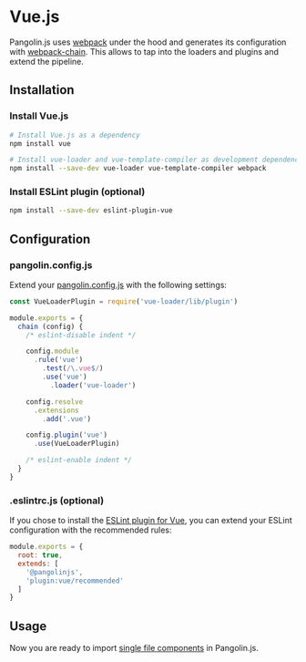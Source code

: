 # Vue.js

<OutdatedVersion version="5" />

Pangolin.js uses [webpack](https://webpack.js.org) under the hood and generates its configuration with [webpack-chain](https://github.com/neutrinojs/webpack-chain). This allows to tap into the loaders and plugins and extend the pipeline.

## Installation

### Install Vue.js

```bash
# Install Vue.js as a dependency
npm install vue

# Install vue-loader and vue-template-compiler as development dependencies
npm install --save-dev vue-loader vue-template-compiler webpack
```

### Install ESLint plugin (optional)

```bash
npm install --save-dev eslint-plugin-vue
```

## Configuration

### pangolin.config.js

Extend your [pangolin.config.js](../guide/configuration) with the following settings:

```js
const VueLoaderPlugin = require('vue-loader/lib/plugin')

module.exports = {
  chain (config) {
    /* eslint-disable indent */

    config.module
      .rule('vue')
        .test(/\.vue$/)
        .use('vue')
          .loader('vue-loader')

    config.resolve
      .extensions
        .add('.vue')

    config.plugin('vue')
      .use(VueLoaderPlugin)

    /* eslint-enable indent */
  }
}
```

### .eslintrc.js (optional)

If you chose to install the [ESLint plugin for Vue](https://eslint.vuejs.org), you can extend your ESLint configuration with the recommended rules:

```js
module.exports = {
  root: true,
  extends: [
    '@pangolinjs',
    'plugin:vue/recommended'
  ]
}
```

## Usage

Now you are ready to import [single file components](https://vuejs.org/v2/guide/single-file-components.html) in Pangolin.js.

